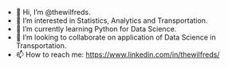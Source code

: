 - 👋 Hi, I’m @thewilfreds.
- 👀 I’m interested in Statistics, Analytics and Transportation.
- 🌱 I’m currently learning Python for Data Science.
- 💞️ I’m looking to collaborate on application of Data Science in Transportation.
- 📫 How to reach me: https://www.linkedin.com/in/thewilfreds/

<!---
thewilfreds/thewilfreds is a ✨ special ✨ repository because its `README.md` (this file) appears on your GitHub profile.
You can click the Preview link to take a look at your changes.
--->
